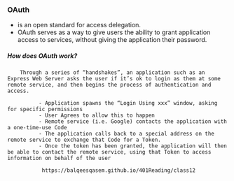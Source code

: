 ### OAuth
 
   -  is an open standard for access delegation.
   - OAuth serves as a way to give users the ability to grant application access to services, without giving the 
     application their password.



##### How does OAuth work?
        
        Through a series of “handshakes”, an application such as an Express Web Server asks the user if it’s ok to login as them at some remote service, and then begins the process of authentication and access.

              - Application spawns the “Login Using xxx” window, asking for specific permissions
              - User Agrees to allow this to happen
              - Remote service (i.e. Google) contacts the application with a one-time-use Code
              - The application calls back to a special address on the remote service to exchange that Code for a Token.
              - Once the token has been granted, the application will then be able to contact the remote service, using that Token to access information on behalf of the user    

               https://balqeesqasem.github.io/401Reading/class12